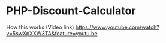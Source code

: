 # PHP-Discount-Calculator
How this works (Video link)
https://www.youtube.com/watch?v=5swXpXXW3TA&feature=youtu.be
